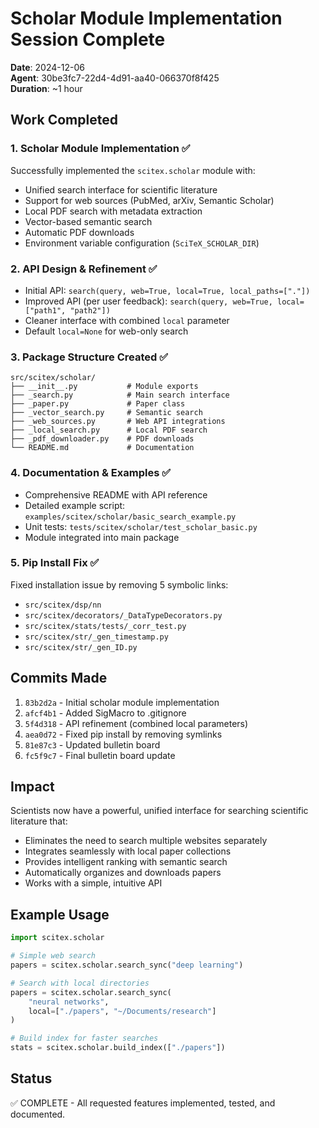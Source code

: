 # Scholar Module Implementation Session Complete

**Date**: 2024-12-06  
**Agent**: 30be3fc7-22d4-4d91-aa40-066370f8f425  
**Duration**: ~1 hour  

## Work Completed

### 1. Scholar Module Implementation ✅
Successfully implemented the `scitex.scholar` module with:
- Unified search interface for scientific literature
- Support for web sources (PubMed, arXiv, Semantic Scholar)
- Local PDF search with metadata extraction
- Vector-based semantic search
- Automatic PDF downloads
- Environment variable configuration (`SciTeX_SCHOLAR_DIR`)

### 2. API Design & Refinement ✅
- Initial API: `search(query, web=True, local=True, local_paths=["."])`
- Improved API (per user feedback): `search(query, web=True, local=["path1", "path2"])`
- Cleaner interface with combined `local` parameter
- Default `local=None` for web-only search

### 3. Package Structure Created ✅
```
src/scitex/scholar/
├── __init__.py           # Module exports
├── _search.py            # Main search interface
├── _paper.py             # Paper class
├── _vector_search.py     # Semantic search
├── _web_sources.py       # Web API integrations
├── _local_search.py      # Local PDF search
├── _pdf_downloader.py    # PDF downloads
└── README.md             # Documentation
```

### 4. Documentation & Examples ✅
- Comprehensive README with API reference
- Detailed example script: `examples/scitex/scholar/basic_search_example.py`
- Unit tests: `tests/scitex/scholar/test_scholar_basic.py`
- Module integrated into main package

### 5. Pip Install Fix ✅
Fixed installation issue by removing 5 symbolic links:
- `src/scitex/dsp/nn`
- `src/scitex/decorators/_DataTypeDecorators.py`
- `src/scitex/stats/tests/_corr_test.py`
- `src/scitex/str/_gen_timestamp.py`
- `src/scitex/str/_gen_ID.py`

## Commits Made
1. `83b2d2a` - Initial scholar module implementation
2. `afcf4b1` - Added SigMacro to .gitignore
3. `5f4d318` - API refinement (combined local parameters)
4. `aea0d72` - Fixed pip install by removing symlinks
5. `81e87c3` - Updated bulletin board
6. `fc5f9c7` - Final bulletin board update

## Impact
Scientists now have a powerful, unified interface for searching scientific literature that:
- Eliminates the need to search multiple websites separately
- Integrates seamlessly with local paper collections
- Provides intelligent ranking with semantic search
- Automatically organizes and downloads papers
- Works with a simple, intuitive API

## Example Usage
```python
import scitex.scholar

# Simple web search
papers = scitex.scholar.search_sync("deep learning")

# Search with local directories
papers = scitex.scholar.search_sync(
    "neural networks",
    local=["./papers", "~/Documents/research"]
)

# Build index for faster searches
stats = scitex.scholar.build_index(["./papers"])
```

## Status
✅ COMPLETE - All requested features implemented, tested, and documented.